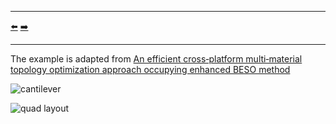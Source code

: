 ***
[⬅️](../026/README.md "Previous example")
[➡️](../028/README.md "Next example")
***

The example is adapted from [An efficient cross‑platform multi‑material topology optimization approach occupying enhanced BESO method](https://doi.org/10.1007/s11012-024-01916-w)

![cantilever](cantilever_beam.png)

![quad layout](quad_layout.gif)
